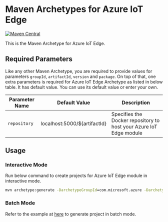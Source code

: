# Maven Archetypes for Azure IoT Edge
[![Maven Central](https://img.shields.io/maven-central/v/com.microsoft.azure/azure-iot-edge-archetype.svg)](http://search.maven.org/#search%7Cga%7C1%7Cg%3A%22com.microsoft.azure%22%20AND%20a%3A%22azure-iot-edge-archetype%22)

This is the Maven Archetype for Azure IoT Edge.

## Required Parameters

Like any other Maven Archetype, you are required to provide values for parameters `groupId`, `artifactId`, `version` and `package`.
On top of that, one extra parameters is required for Azure IoT Edge Archetype as listed in below table. It has default value.
You can use its default value or enter your own.

Parameter Name | Default Value | Description
---|---|---
`repository` | localhost:5000/${artifactId} | Specifies the Docker repository to host your Azure IoT Edge module

## Usage

### Interactive Mode
Run below command to create projects for Azure IoT Edge module in interactive mode.

```cmd
mvn archetype:generate -DarchetypeGroupId=com.microsoft.azure -DarchetypeArtifactId=azure-iot-edge-archetype -DarchetypeVersion=1.0.0
```

### Batch Mode
Refer to the example at [here](https://maven.apache.org/archetype/maven-archetype-plugin/examples/generate-batch.html) to generate project in batch mode.
